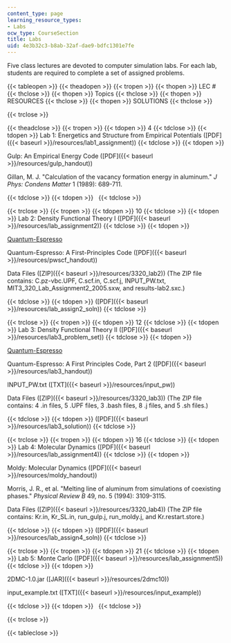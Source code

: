 ```yaml
---
content_type: page
learning_resource_types:
- Labs
ocw_type: CourseSection
title: Labs
uid: 4e3b32c3-b8ab-32af-dae9-bdfc1301e7fe
---
```


Five class lectures are devoted to computer simulation labs. For each lab, students are required to complete a set of assigned problems.

{{< tableopen >}}
{{< theadopen >}}
{{< tropen >}}
{{< thopen >}}
LEC #
{{< thclose >}}
{{< thopen >}}
Topics
{{< thclose >}}
{{< thopen >}}
RESOURCES
{{< thclose >}}
{{< thopen >}}
SOLUTIONS
{{< thclose >}}

{{< trclose >}}

{{< theadclose >}}
{{< tropen >}}
{{< tdopen >}}
4
{{< tdclose >}}
{{< tdopen >}}
Lab 1: Energetics and Structure from Empirical Potentials ([PDF]({{< baseurl >}}/resources/lab1_assignment))
{{< tdclose >}}
{{< tdopen >}}


Gulp: An Empirical Energy Code ([PDF]({{< baseurl >}}/resources/gulp_handout))

Gillan, M. J. "Calculation of the vacancy formation energy in aluminum." _J Phys: Condens Matter_ 1 (1989): 689-711.


{{< tdclose >}}
{{< tdopen >}}
 
{{< tdclose >}}

{{< trclose >}}
{{< tropen >}}
{{< tdopen >}}
10
{{< tdclose >}}
{{< tdopen >}}
Lab 2: Density Functional Theory I ([PDF]({{< baseurl >}}/resources/lab_assignment2))
{{< tdclose >}}
{{< tdopen >}}


[Quantum-Espresso](http://www.quantum-espresso.org/)

Quantum-Espresso: A First-Principles Code ([PDF]({{< baseurl >}}/resources/pwscf_handout))

Data Files ([ZIP]({{< baseurl >}}/resources/3320_lab2)) (The ZIP file contains: C.pz-vbc.UPF, C.scf.in, C.scf.j, INPUT\_PW.txt, MIT3\_320\_Lab\_Assignment2\_2005.sxw, and results-lab2.sxc.)


{{< tdclose >}}
{{< tdopen >}}
([PDF]({{< baseurl >}}/resources/lab_assign2_soln))
{{< tdclose >}}

{{< trclose >}}
{{< tropen >}}
{{< tdopen >}}
12
{{< tdclose >}}
{{< tdopen >}}
Lab 3: Density Functional Theory II ([PDF]({{< baseurl >}}/resources/lab3_problem_set))
{{< tdclose >}}
{{< tdopen >}}


[Quantum-Espresso](http://www.quantum-espresso.org/)

Quantum-Espresso: A First Principles Code, Part 2 ([PDF]({{< baseurl >}}/resources/lab3_handout))

INPUT\_PW.txt ([TXT]({{< baseurl >}}/resources/input_pw))

Data Files ([ZIP]({{< baseurl >}}/resources/3320_lab3)) (The ZIP file contains: 4 .in files, 5 .UPF files, 3 .bash files, 8 .j files, and 5 .sh files.)


{{< tdclose >}}
{{< tdopen >}}
([PDF]({{< baseurl >}}/resources/lab3_solution))
{{< tdclose >}}

{{< trclose >}}
{{< tropen >}}
{{< tdopen >}}
16
{{< tdclose >}}
{{< tdopen >}}
Lab 4: Molecular Dynamics ([PDF]({{< baseurl >}}/resources/lab_assignment4))
{{< tdclose >}}
{{< tdopen >}}


Moldy: Molecular Dynamics ([PDF]({{< baseurl >}}/resources/moldy_handout))

Morris, J. R., et al. "Melting line of aluminum from simulations of coexisting phases." _Physical Review B_ 49, no. 5 (1994): 3109-3115.

Data Files ([ZIP]({{< baseurl >}}/resources/3320_lab4)) (The ZIP file contains: Kr.in, Kr\_SL.in, run\_gulp.j, run\_moldy.j, and Kr.restart.store.)


{{< tdclose >}}
{{< tdopen >}}
([PDF]({{< baseurl >}}/resources/lab_assign4_soln))
{{< tdclose >}}

{{< trclose >}}
{{< tropen >}}
{{< tdopen >}}
21
{{< tdclose >}}
{{< tdopen >}}
Lab 5: Monte Carlo ([PDF]({{< baseurl >}}/resources/lab_assignment5))
{{< tdclose >}}
{{< tdopen >}}


2DMC-1.0.jar ([JAR]({{< baseurl >}}/resources/2dmc10))

input\_example.txt ([TXT]({{< baseurl >}}/resources/input_example))


{{< tdclose >}}
{{< tdopen >}}
 
{{< tdclose >}}

{{< trclose >}}

{{< tableclose >}}